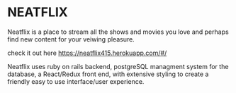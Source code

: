 # NEATFLIX

Neatflix is a place to stream all the shows and movies you love and perhaps find new content for your veiwing pleasure.

check it out here https://neatflix415.herokuapp.com/#/

Neatflix uses ruby on rails backend, postgreSQL managment system for the database,
a React/Redux front end, with extensive styling to create a friendly easy to use interface/user experience.




